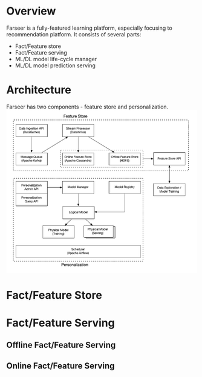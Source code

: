 # Overview
Farseer is a fully-featured learning platform, especially focusing to recommendation platform.
It consists of several parts:
* Fact/Feature store
* Fact/Feature serving
* ML/DL model life-cycle manager
* ML/DL model prediction serving

# Architecture
Farseer has two components - feature store and personalization.
![Architecture](figs/architecture.png)

# Fact/Feature Store

# Fact/Feature Serving

## Offline Fact/Feature Serving
## Online Fact/Feature Serving
